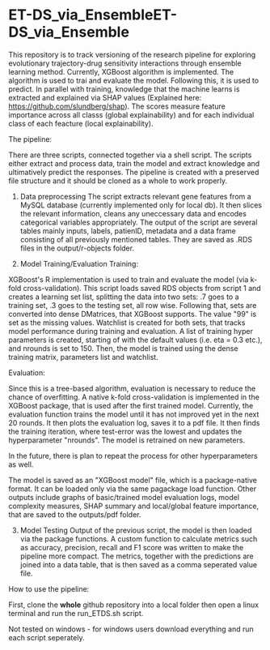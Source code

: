 # ET-DS_via_EnsembleET-DS_via_Ensemble
This repository is to track versioning of the research pipeline for exploring evolutionary trajectory-drug sensitivity interactions through ensemble learning method. Currently, XGBoost algorithm is implemented. The algorithm is used to trai and evaluate the model. Following this, it is used to predict. In parallel with training, knowledge that the machine learns is extracted and explained via SHAP values (Explained here: https://github.com/slundberg/shap). The scores measure feature importance across all classs (global explainability) and for each individual class of each feacture (local explainability).

The pipeline:

There are three scripts, connected together via a shell script. The scripts either extract and process data, train the model and extract knowledge and ultimatively predict the responses. The pipeline is created with a preserved file structure and it should be cloned as a whole to work properly.

1) Data preprocessing
The script extracts relevant gene features from a MySQL database (currently implemented only for local db). It then slices the relevant information, cleans any uneccessary data and encodes categorical variables appropriately. The output of the script are several tables mainly inputs, labels, patienID, metadata and a data frame consisting of all previously mentioned tables. They are saved as .RDS files in the output/r-objects folder.

2) Model Training/Evaluation
Training:

XGBoost's R implementation is used to train and evaluate the model (via k-fold cross-validation). This script loads saved RDS objects from script 1 and creates a learning set list, splitting the data into two sets: .7 goes to a training set, .3 goes to the testing set, all row wise. Following that, sets are converted into dense DMatrices, that XGBoost supports. The value "99" is set as the missing values. Watchlist is created for both sets, that tracks model performance during training and evaluation. A list of training hyper parameters is created, starting of with the default values (i.e. eta = 0.3 etc.), and nrounds is set to 150. Then, the model is trained using the dense training matrix, parameters list and watchlist.

Evaluation:

Since this is a tree-based algorithm, evaluation is necessary to reduce the chance of overfitting. A native k-fold cross-validation is implemented in the XGBoost package, that is used after the first trained model. Currently, the evaluation function trains the model until it has not improved yet in the next 20 rounds. It then plots the evaluation log, saves it to a pdf file. It then finds the training iteration, where test-error was the lowest and updates the hyperparameter "nrounds". The model is retrained on new parameters.

In the future, there is plan to repeat the process for other hyperparameters as well.

The model is saved as an "XGBoost model" file, which is a package-native format. It can be loaded only via the same pagackage load function. Other outputs include graphs of basic/trained model evaluation logs, model complexity measures, SHAP summary and local/global feature importance, that are saved to the outputs/pdf folder.

3) Model Testing
Output of the previous script, the model is then loaded via the package functions. A custom function to calculate metrics such as accuracy, precision, recall and F1 score was written to make the pipeline more compact. The metrics, together with the predictions are joined into a data table, that is then saved as a comma seperated value file.

How to use the pipeline:

First, clone the **whole** github repository into a local folder then open a linux terminal and run the run_ETDS.sh script.

Not tested on windows - for windows users download everything and run each script seperately.
